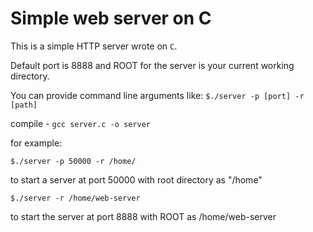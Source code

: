 # Simple web server on C

This is a simple HTTP server wrote on `C`. 

Default port is 8888 and ROOT for the server is your current working directory.

You can provide command line arguments like: `$./server -p [port] -r [path]`


compile - `gcc server.c -o server`

for example:
```
$./server -p 50000 -r /home/
```
to start a server at port 50000 with root directory as "/home"

```
$./server -r /home/web-server
```
to start the server at port 8888 with ROOT as /home/web-server

